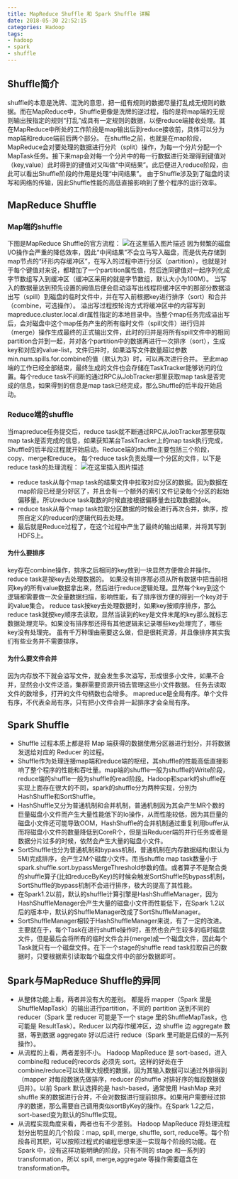 ```yaml
---
title: MapReduce Shuffle 和 Spark Shuffle 详解
date: 2018-05-30 22:52:15
categories: Hadoop
tags:
- hadoop
- spark
- shuffle
---
```

## Shuffle简介
shuffle的本意是洗牌、混洗的意思，把一组有规则的数据尽量打乱成无规则的数据。而在MapReduce中，Shuffle更像是洗牌的逆过程，指的是将map端的无规则输出按指定的规则“打乱”成具有一定规则的数据，以便reduce端接收处理。其在MapReduce中所处的工作阶段是map输出后到reduce接收前，具体可以分为map端和reduce端前后两个部分。
在shuffle之前，也就是在map阶段，MapReduce会对要处理的数据进行分片（split）操作，为每一个分片分配一个MapTask任务。接下来map会对每一个分片中的每一行数据进行处理得到键值对（key,value）此时得到的键值对又叫做“中间结果”。此后便进入reduce阶段，由此可以看出Shuffle阶段的作用是处理“中间结果”。
由于Shuffle涉及到了磁盘的读写和网络的传输，因此Shuffle性能的高低直接影响到了整个程序的运行效率。
## MapReduce Shuffle
### Map端的shuffle
下图是MapReduce Shuffle的官方流程：
![在这里插入图片描述](https://img-blog.csdnimg.cn/20190528225053624.png?x-oss-process=image/watermark,type_ZmFuZ3poZW5naGVpdGk,shadow_10,text_aHR0cHM6Ly9ibG9nLmNzZG4ubmV0L3FxXzQxNjg0OTU3,size_16,color_FFFFFF,t_70)
因为频繁的磁盘I/O操作会严重的降低效率，因此“中间结果”不会立马写入磁盘，而是优先存储到map节点的“环形内存缓冲区”，在写入的过程中进行分区（partition），也就是对于每个键值对来说，都增加了一个partition属性值，然后连同键值对一起序列化成字节数组写入到缓冲区（缓冲区采用的就是字节数组，默认大小为100M）。
当写入的数据量达到预先设置的阙值后便会启动溢写出线程将缓冲区中的那部分数据溢出写（spill）到磁盘的临时文件中，并在写入前根据key进行排序（sort）和合并（combine，可选操作）。
溢出写过程按轮询方式将缓冲区中的内容写到mapreduce.cluster.local.dir属性指定的本地目录中。当整个map任务完成溢出写后，会对磁盘中这个map任务产生的所有临时文件（spill文件）进行归并（merge）操作生成最终的正式输出文件，此时的归并是将所有spill文件中的相同partition合并到一起，并对各个partition中的数据再进行一次排序（sort），生成key和对应的value-list，文件归并时，如果溢写文件数量超过参数min.num.spills.for.combine的值（默认为3）时，可以再次进行合并。
至此map端的工作已经全部结束，最终生成的文件也会存储在TaskTracker能够访问的位置。每个reduce task不间断的通过RPC从JobTracker那里获取map task是否完成的信息，如果得到的信息是map task已经完成，那么Shuffle的后半段开始启动。
### Reduce端的shuffle
当mapreduce任务提交后，reduce task就不断通过RPC从JobTracker那里获取map task是否完成的信息，如果获知某台TaskTracker上的map task执行完成，Shuffle的后半段过程就开始启动。Reduce端的shuffle主要包括三个阶段，copy、merge和reduce。
每个reduce task负责处理一个分区的文件，以下是reduce task的处理流程：
![在这里插入图片描述](https://img-blog.csdnimg.cn/20190528224739384.jpg?x-oss-process=image/watermark,type_ZmFuZ3poZW5naGVpdGk,shadow_10,text_aHR0cHM6Ly9ibG9nLmNzZG4ubmV0L3FxXzQxNjg0OTU3,size_16,color_FFFFFF,t_70)
 - reduce task从每个map  task的结果文件中拉取对应分区的数据。因为数据在map阶段已经是分好区了，并且会有一个额外的索引文件记录每个分区的起始偏移量。所以reduce task取数的时候直接根据偏移量去拉取数据就ok。
 - reduce task从每个map task拉取分区数据的时候会进行再次合并，排序，按照自定义的reducer的逻辑代码去处理。
 - 最后就是Reduce过程了，在这个过程中产生了最终的输出结果，并将其写到HDFS上。
#### 为什么要排序
key存在combine操作，排序之后相同的key放到一块显然方便做合并操作。
reduce task是按key去处理数据的。 如果没有排序那必须从所有数据中把当前相同key的所有value数据拿出来，然后进行reduce逻辑处理。显然每个key到这个逻辑都需要做一次全量数据扫描，影响性能，有了排序很方便的得到一个key对于的value集合。
reduce task按key去处理数据时，如果key按顺序排序，那么reduce task就按key顺序去读取，显然当读到的key是文件末尾的key那么就标志数据处理完毕。如果没有排序那还得有其他逻辑来记录哪些key处理完了，哪些key没有处理完。
虽有千万种理由需要这么做，但是很耗资源，并且像排序其实我们有些业务并不需要排序。
#### 为什么要文件合并
因为内存放不下就会溢写文件，就会发生多次溢写，形成很多小文件，如果不合并，显然会小文件泛滥，集群需要资源开销去管理这些小文件数据。
任务去读取文件的数增多，打开的文件句柄数也会增多。
mapreduce是全局有序。单个文件有序，不代表全局有序，只有把小文件合并一起排序才会全局有序。
##  Spark Shuffle
 - Shuffle 过程本质上都是将 Map 端获得的数据使用分区器进行划分，并将数据发送给对应的 Reducer 的过程。
 - Shuffle作为处理连接map端和reduce端的枢纽，其shuffle的性能高低直接影响了整个程序的性能和吞吐量。map端的shuffle一般为shuffle的Write阶段，reduce端的shuffle一般为shuffle的read阶段。Hadoop和spark的shuffle在实现上面存在很大的不同，spark的shuffle分为两种实现，分别为HashShuffle和SortShuffle。
 - HashShuffle又分为普通机制和合并机制，普通机制因为其会产生MR个数的巨量磁盘小文件而产生大量性能低下的Io操作，从而性能较低，因为其巨量的磁盘小文件还可能导致OOM，HashShuffle的合并机制通过重复利用buffer从而将磁盘小文件的数量降低到CoreR个，但是当Reducer端的并行任务或者是数据分片过多的时候，依然会产生大量的磁盘小文件。
 - SortShuffle也分为普通机制和bypass机制，普通机制在内存数据结构(默认为5M)完成排序，会产生2M个磁盘小文件。而当shuffle
   map task数量小于spark.shuffle.sort.bypassMergeThreshold参数的值。或者算子不是聚合类的shuffle算子(比如reduceByKey)的时候会触发SortShuffle的bypass机制，SortShuffle的bypass机制不会进行排序，极大的提高了其性能。
 - 在Spark1.2以前，默认的shuffle计算引擎是HashShuffleManager，因为HashShuffleManager会产生大量的磁盘小文件而性能低下，在Spark
   1.2以后的版本中，默认的ShuffleManager改成了SortShuffleManager。
 - SortShuffleManager相较于HashShuffleManager来说，有了一定的改进。主要就在于，每个Task在进行shuffle操作时，虽然也会产生较多的临时磁盘文件，但是最后会将所有的临时文件合并(merge)成一个磁盘文件，因此每个Task就只有一个磁盘文件。在下一个stage的shuffle read task拉取自己的数据时，只要根据索引读取每个磁盘文件中的部分数据即可。
## Spark与MapReduce Shuffle的异同
 - 从整体功能上看，两者并没有大的差别。 都是将 mapper（Spark 里是 ShuffleMapTask）的输出进行partition，不同的 partition 送到不同的 reducer（Spark 里 reducer 可能是下一个 stage 里的ShuffleMapTask，也可能是 ResultTask）。Reducer 以内存作缓冲区，边 shuffle 边 aggregate 数据，等到数据 aggregate 好以后进行 reduce（Spark 里可能是后续的一系列操作）。
 - 从流程的上看，两者差别不小。 Hadoop MapReduce 是 sort-based，进入 combine和 reduce的records 必须先 sort。这样的好处在于combine/reduce可以处理大规模的数据，因为其输入数据可以通过外排得到（mapper 对每段数据先做排序，reducer 的shuffle 对排好序的每段数据做归并）。以前 Spark 默认选择的是 hash-based，通常使用 HashMap 来对shuffle 来的数据进行合并，不会对数据进行提前排序。如果用户需要经过排序的数据，那么需要自己调用类似sortByKey的操作。在Spark 1.2之后，sort-based变为默认的Shuffle实现。
 - 从流程实现角度来看，两者也有不少差别。 Hadoop MapReduce 将处理流程划分出明显的几个阶段：map, spill, merge, shuffle, sort, reduce等。每个阶段各司其职，可以按照过程式的编程思想来逐一实现每个阶段的功能。在Spark 中，没有这样功能明确的阶段，只有不同的 stage 和一系列的 transformation，所以 spill, merge,aggregate 等操作需要蕴含在 transformation中。
